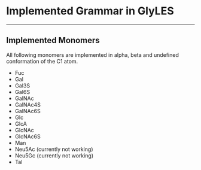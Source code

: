 # Implemented Grammar in GlyLES

---
## Implemented Monomers

All following monomers are implemented in alpha, beta and undefined conformation of the C1 atom.
* Fuc
* Gal
* Gal3S
* Gal6S
* GalNAc
* GalNAc4S
* GalNAc6S
* Glc
* GlcA
* GlcNAc
* GlcNAc6S
* Man
* Neu5Ac (currently not working)
* Neu5Gc (currently not working)
* Tal